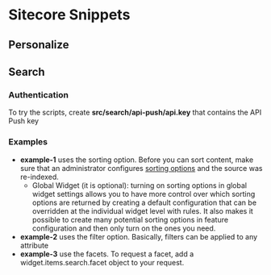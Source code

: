 # Sitecore Snippets

## Personalize

## Search
### Authentication
To try the scripts, create **src/search/api-push/api.key** that contains the API Push key

### Examples
- **example-1** uses the sorting option. Before you can sort content, make sure that an administrator configures [sorting options](https://doc.sitecore.com/search/en/users/search-user-guide/understanding-sorting-options.html) and the source was re-indexed.
    - Global Widget (it is optional): turning on sorting options in global widget settings allows you to have more control over which sorting options are returned by creating a default configuration that can be overridden at the individual widget level with rules. It also makes it possible to create many potential sorting options in feature configuration and then only turn on the ones you need.
- **example-2** uses the filter option. Basically, filters can be applied to any attribute
- **example-3** use the facets. To request a facet, add a widget.items.search.facet object to your request.
